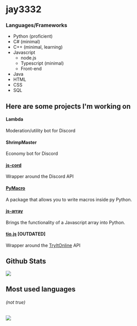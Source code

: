 <span text-align="center">

# jay3332
### Languages/Frameworks 
- Python (proficient)
- C# (minimal)
- C++ (minimal, learning)
- Javascript
  - node.js
  - Typescript (minimal)
  - Front-end
- Java
- HTML 
- CSS
- SQL
## Here are some projects I'm working on
#### Lambda 
Moderation/utility bot for Discord
#### ShrimpMaster
Economy bot for Discord
#### [js-cord](https://github.com/jay3332/js-cord)
Wrapper around the Discord API 
#### [PyMacro](https://github.com/jay3332/PyMacro)
A package that allows you to write macros inside py Python.
#### [js-array](https://github.com/jay3332/js-array)
Brings the functionality of a Javascript array into Python.
#### [tio.js](https://github.com/jay3332/tio.js) **\[OUTDATED\]**
Wrapper around the [TryItOnline](https://tio.run) API

</span>

<span float="center" height=200>
  <h2>Github Stats</h2>
<img src="https://github-readme-stats.vercel.app/api?username=jay3332&show_icons=true&count_private=true&title_color=d1eaff&text_color=f2f9ff&icon_color=a3b9cc&bg_color=6e7e91" float="left" />
  <h2>Most used languages</h2>
  <h6><i>(not true)</i></h6>
<img src="https://github-readme-stats.vercel.app/api/top-langs?username=jay3332&show_icons=true&title_color=d1eaff&text_color=f2f9ff&icon_color=a3b9cc&bg_color=475159" float="right" />
</span>
